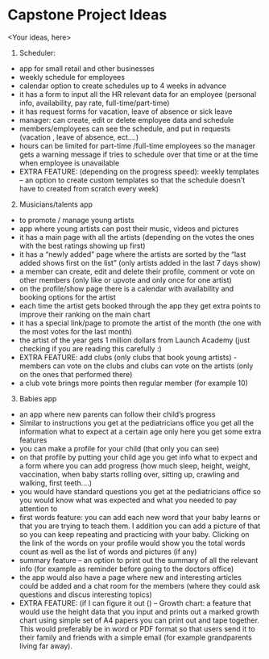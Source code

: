 # Capstone Project Ideas

<Your ideas, here>
1. Scheduler:
-  app for small retail and other businesses
-  weekly schedule for employees
-  calendar option to create schedules up to 4 weeks in advance
-  it has a form to input all the HR relevant data for an employee (personal info, availability, pay rate, full-time/part-time)
-  it has request forms for vacation, leave of absence or sick leave
-  manager: can create, edit or delete employee data and schedule
-  members/employees can see the schedule, and put in requests (vacation , leave of absence, ect….)
-  hours can be limited for part-time /full-time employees so the manager gets a warning message if tries to schedule over that time or at the time when employee is unavailable
-  EXTRA FEATURE: (depending on the progress speed): weekly templates – an option to create custom templates so that the schedule doesn’t have to created from scratch every week)


2. Musicians/talents app
- to promote / manage young artists
- app where young  artists can post their music, videos and pictures
- it has a main page with all the artists  (depending on the votes the ones with the best ratings showing up first)
- it has a “newly added” page where the artists are sorted by the “last added shows first on the list” (only artists added in the last 7 days show)
- a member can create, edit and delete their profile, comment or vote on other members (only like or upvote and only once for one artist)
- on the profile/show page there is a calendar with availability and booking options for the artist
- each time the artist gets booked through the app they get extra points to improve their ranking on the main chart
-  it has a special link/page to promote the artist of the month (the one with the most votes for the last month)
- the artist of the year gets 1 million dollars from Launch Academy (just checking if you are reading this carefully :)
- EXTRA FEATURE: add clubs (only clubs that book young artists) - members can vote on the clubs and clubs can vote on the artists (only on the ones that performed there)
- a club vote brings more points then regular member (for example 10)



3. Babies app
- an app where new parents can follow their child’s progress
- Similar to instructions you get at the pediatricians office you get all the information what to expect at a certain age only here    you get some extra features
- you can make a profile for your child (that only you can see)
- on that profile by putting your child age you get info what to expect and a form where you can add progress (how much sleep, height, weight, vaccination, when baby starts rolling over, sitting up, crawling and walking, first teeth….)
- you would have standard questions you get at the pediatricians office so you would know what was expected and what you needed to pay attention to
- first words feature: you can add each new word that your baby learns or that you are trying to teach them. I addition you can add a picture of that so you can keep repeating and practicing with your baby. Clicking on the link of the words on your profile would show you the total words count as well as the list of words and pictures (if any)
- summary feature – an option to print out the summary of all the relevant info (for example as reminder before going to the doctors office)
- the app would also have a page where new and interesting articles could be added and a chat room for the members (where they could ask questions and discus interesting topics)
- EXTRA FEATURE: (if I can figure it out () – Growth chart: a feature that would use the height data that you input and prints out a marked growth chart using simple set of A4 papers you can print out and tape together. This would preferably be in word or PDF format so that users send it to their family and friends with a simple email (for example grandparents living far away).
